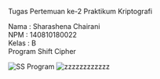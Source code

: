 Tugas Pertemuan ke-2 Praktikum Kriptografi

Nama  : Sharashena Chairani</br>
NPM   : 140810180022</br>
Kelas : B</br>
Program Shift Cipher

![SS Program](https://user-images.githubusercontent.com/47998292/93771252-74c27500-fc47-11ea-99d2-01824b40d548.PNG)
![zzzzzzzzzzzz](https://user-images.githubusercontent.com/47998292/93773063-ce2ba380-fc49-11ea-8b81-efce5cc28ac1.PNG)
